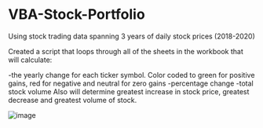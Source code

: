 # VBA-Stock-Portfolio

Using stock trading data spanning 3 years of daily stock prices (2018-2020)

Created a script that loops through all of the sheets in the workbook that will calculate:

-the yearly change for each ticker symbol. Color coded to green for positive gains, red for negative and neutral for zero gains
-percentage change
-total stock volume
Also will determine greatest increase in stock price, greatest decrease and greatest volume of stock.

![image](https://user-images.githubusercontent.com/115593434/222181558-3b04f38c-8fdb-4795-80d6-c908ed03967e.png)

